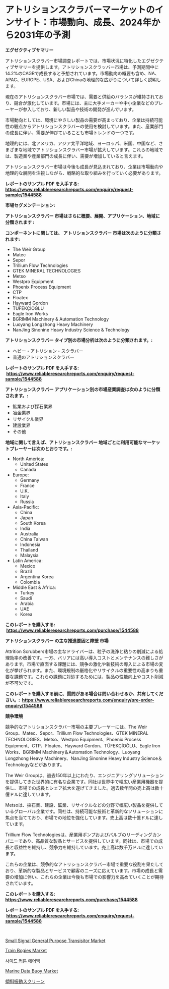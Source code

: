 <p><h1>アトリションスクラバーマーケットのインサイト：市場動向、成長、2024年から2031年の予測</h1></p><p><strong>エグゼクティブサマリー</strong></p>
<p><p>アトリションスクラバー市場調査レポートでは、市場状況に特化したエグゼクティブサマリーを提供します。アトリションスクラッバー市場は、予測期間中に14.2%のCAGRで成長すると予想されています。市場動向の概要も含め、NA、APAC、EUROPE、USA、およびChinaの地理的な広がりについて詳しく説明します。</p><p>現在のアトリションスクラバー市場では、需要と供給のバランスが維持されており、競合が激化しています。市場には、主に大手メーカーや中小企業などのプレーヤーが参入しており、新しい製品や技術の開発が進んでいます。</p><p>市場動向としては、環境にやさしい製品の需要が高まっており、企業は持続可能性の観点からアトリションスクラバーの使用を検討しています。また、産業部門の成長に伴い、需要が伸びていることも市場トレンドの一つです。</p><p>地理的には、北アメリカ、アジア太平洋地域、ヨーロッパ、米国、中国など、さまざまな地域でアトリションスクラバー市場が拡大しています。これらの地域では、製造業や産業部門の成長に伴い、需要が増加していると言えます。</p><p>アトリションスクラバー市場は今後も成長が見込まれており、企業は市場動向や地理的な展開を注視しながら、戦略的な取り組みを行っていく必要があります。</p></p>
<p><strong>レポートのサンプル PDF を入手する: <a href="https://www.reliableresearchreports.com/enquiry/request-sample/1544588">https://www.reliableresearchreports.com/enquiry/request-sample/1544588</a></strong></p>
<p><strong>市場セグメンテーション:</strong></p>
<p><strong> アトリションスクラバー 市場はさらに概要、展開、アプリケーション、地域に分類されます :</strong></p>
<p><strong>コンポーネントに関しては、 アトリションスクラバー 市場は次のように分類されます: &nbsp;</strong></p>
<p><ul><li>The Weir Group</li><li>Matec</li><li>Sepor</li><li>Trillium Flow Technologies</li><li>GTEK MINERAL TECHNOLOGIES</li><li>Metso</li><li>Westpro Equipment</li><li>Phoenix Process Equipment</li><li>CTP</li><li>Floatex</li><li>Hayward Gordon</li><li>TÜFEKÇİOĞLU</li><li>Eagle Iron Works</li><li>BGRIMM Machinery & Automation Technology</li><li>Luoyang Longzhong Heavy Machinery</li><li>NanJing Sinonine Heavy Industry Science & Technology</li></ul></p>
<p><strong> アトリションスクラバー タイプ別の市場分析は次のように分類されます。:</strong></p>
<p><ul><li>ヘビー・アトリション・スクラバー</li><li>普通のアトリションスクラバー</li></ul></p>
<p><strong>レポートのサンプル PDF を入手する: &nbsp;<a href="https://www.reliableresearchreports.com/enquiry/request-sample/1544588">https://www.reliableresearchreports.com/enquiry/request-sample/1544588</a></strong></p>
<p><strong> アトリションスクラバー アプリケーション別の市場産業調査は次のように分類されます。:</strong></p>
<p><ul><li>鉱業および採石業界</li><li>冶金業界</li><li>リサイクル業界</li><li>建設業界</li><li>その他</li></ul></p>
<p><strong>地域に関して言えば、アトリションスクラバー 地域ごとに利用可能なマーケットプレーヤーは次のとおりです。:</strong></p>
<p><ul>
    <li>
        North America:
        <ul>
            <li>United States</li>
            <li>Canada</li>
        </ul>
    </li>
    <li>
        Europe:
        <ul>
            <li>Germany</li>
            <li>France</li>
            <li>U.K.</li>
            <li>Italy</li>
            <li>Russia</li>
        </ul>
    </li>
    <li>
        Asia-Pacific:
        <ul>
            <li>China</li>
            <li>Japan</li>
            <li>South Korea</li>
            <li>India</li>
            <li>Australia</li>
            <li>China Taiwan</li>
            <li>Indonesia</li>
            <li>Thailand</li>
            <li>Malaysia</li>
        </ul>
    </li>
    <li>
        Latin America:
        <ul>
            <li>Mexico</li>
            <li>Brazil</li>
            <li>Argentina Korea</li>
            <li>Colombia</li>
        </ul>
    </li>
    <li>
        Middle East & Africa:
        <ul>
            <li>Turkey</li>
            <li>Saudi</li>
            <li>Arabia</li>
            <li>UAE</li>
            <li>Korea</li>
        </ul>
    </li>
    </ul></p>
<p><strong>このレポートを購入する: &nbsp;<a href="https://www.reliableresearchreports.com/purchase/1544588">https://www.reliableresearchreports.com/purchase/1544588</a></strong></p>
<p><strong>アトリションスクラバー の主な推進要因と障壁 市場</strong></p>
<p><p>Attrition Scrubbers市場の主なドライバーは、粒子の洗浄と粘りの削減による処理効率の改善です。一方、バリアには高い導入コストとメンテナンスの難しさがあります。市場で直面する課題には、競争の激化や新技術の導入による市場の変化が挙げられます。また、環境規制の厳格化やリサイクルの重要性の高まりも重要な課題です。これらの課題に対処するためには、製品の性能向上やコスト削減が不可欠です。</p></p>
<p><strong>このレポートを購入する前に、質問がある場合は問い合わせるか、共有してください。:&nbsp; <a href="https://www.reliableresearchreports.com/enquiry/pre-order-enquiry/1544588">https://www.reliableresearchreports.com/enquiry/pre-order-enquiry/1544588</a></strong></p>
<p><strong>競争環境</strong></p>
<p><p>競争的なアトリションスクラバー市場の主要プレーヤーには、The Weir Group、Matec、Sepor、Trillium Flow Technologies、GTEK MINERAL TECHNOLOGIES、Metso、Westpro Equipment、Phoenix Process Equipment、CTP、Floatex、Hayward Gordon、TÜFEKÇİOĞLU、Eagle Iron Works、BGRIMM Machinery＆Automation Technology、Luoyang Longzhong Heavy Machinery、NanJing Sinonine Heavy Industry Science＆Technologyなどがあります。</p><p>The Weir Groupは、過去150年以上にわたり、エンジニアリングソリューションを提供してきた世界的に有名な企業です。同社は世界中で幅広い産業用機器を提供し、市場での成長とシェア拡大を遂げてきました。過去数年間の売上高は数十億ドルに達しています。</p><p>Metsoは、採石業、建設、鉱業、リサイクルなどの分野で幅広い製品を提供しているグローバル企業です。同社は、持続可能な技術と革新的なソリューションに焦点を当てており、市場での地位を強化しています。売上高は数十億ドルに達しています。</p><p>Trillium Flow Technologiesは、産業用ポンプおよびバルブのリーディングカンパニーであり、高品質な製品とサービスを提供しています。同社は、市場での成長と収益性を維持し、競争力を維持しています。売上高は数千万ドルに達しています。</p><p>これらの企業は、競争的なアトリションスクラバー市場で重要な役割を果たしており、革新的な製品とサービスで顧客のニーズに応えています。市場の成長と需要の増加に伴い、これらの企業は今後も市場での影響力を高めていくことが期待されています。</p></p>
<p><strong>このレポートを購入する: &nbsp; <a href="https://www.reliableresearchreports.com/purchase/1544588">https://www.reliableresearchreports.com/purchase/1544588</a></strong></p>
<p><strong>レポートのサンプル PDF を入手する: &nbsp;<a href="https://www.reliableresearchreports.com/enquiry/request-sample/1544588">https://www.reliableresearchreports.com/enquiry/request-sample/1544588</a></strong><strong></strong></p>
<p>&nbsp;</p>
<p><p><a href="https://github.com/mauripalmi/Market-Research-Report-List-2/blob/main/small-signal-general-purpose-transisitor-market.md">Small Signal General Purpose Transisitor Market</a></p><p><a href="https://issuu.com/reportprime-2/docs/train-bogies-market-size-2030.pptx">Train Bogies Market</a></p><p><a href="https://github.com/vs019sa3m8x/Market-Research-Report-List-1/blob/main/769167712524.md">사이드 커튼 에어백</a></p><p><a href="https://view.publitas.com/reportprime-1/marine-data-buoy-market-analysis-and-market-size-global-industry-overview-market-segmentation-and-forecast-2024-to-2031/">Marine Data Buoy Market</a></p><p><a href="https://github.com/DonaldShaw1965/Market-Research-Report-List-1/blob/main/463852813629.md">傾斜振動スクリーン</a></p></p>